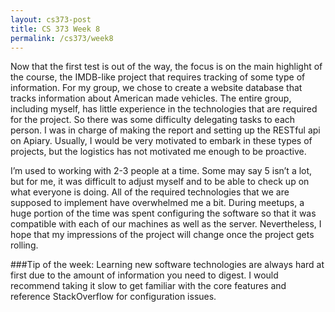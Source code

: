 ```yaml
---
layout: cs373-post
title: CS 373 Week 8
permalink: /cs373/week8
---
```


Now that the first test is out of the way, the focus is on the main highlight of the course, the IMDB-like project that requires tracking of some type of information. For my group, we chose to create a website database that tracks information about American made vehicles. The entire group, including myself, has little experience in the technologies that are required for the project. So there was some difficulty delegating tasks to each person. I was in charge of making the report and setting up the RESTful api on Apiary. Usually, I would be very motivated to embark in these types of projects, but the logistics has not motivated me enough to be proactive.

I’m used to working with 2-3 people at a time. Some may say 5 isn’t a lot, but for me, it was difficult to adjust myself and to be able to check up on what everyone is doing. All of the required technologies that we are supposed to implement have overwhelmed me a bit. During meetups, a huge portion of the time was spent configuring the software so that it was compatible with each of our machines as well as the server.  Nevertheless, I hope that my impressions of the project will change once the project gets rolling.

###Tip of the week:
Learning new software technologies are always hard at first due to the amount of information you need to digest. I would recommend taking it slow to get familiar with the core features and reference StackOverflow for configuration issues.
